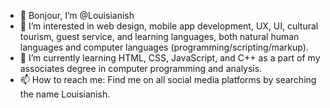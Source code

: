 - 👋 Bonjour, I’m @Louisianish
- 👀 I’m interested in web design, mobile app development, UX, UI, cultural tourism, guest service, and learning languages, both natural human languages and computer languages (programming/scripting/markup).
- 🌱 I’m currently learning HTML, CSS, JavaScript, and C++ as a part of my associates degree in computer programming and analysis.
- 📫 How to reach me: Find me on all social media platforms by searching the name Louisianish.

<!---
Louisianish/Louisianish is a ✨ special ✨ repository because its `README.md` (this file) appears on your GitHub profile.
You can click the Preview link to take a look at your changes.
--->
